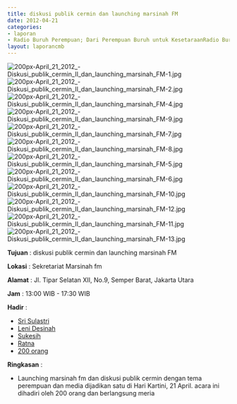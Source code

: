 ```yaml
---
title: diskusi publik cermin dan launching marsinah FM
date: 2012-04-21
categories:
- laporan
- Radio Buruh Perempuan; Dari Perempuan Buruh untuk KesetaraanRadio Buruh Perempuan; Dari Perempuan Buruh untuk Kesetaraan
layout: laporancmb
---
```



![200px-April_21_2012_-_Diskusi_publik_cermin_II_dan_launching_marsinah_FM_-1.jpg](/uploads/200px-April_21_2012_-_Diskusi_publik_cermin_II_dan_launching_marsinah_FM_-1.jpg)
![200px-April_21_2012_-_Diskusi_publik_cermin_II_dan_launching_marsinah_FM_-2.jpg](/uploads/200px-April_21_2012_-_Diskusi_publik_cermin_II_dan_launching_marsinah_FM_-2.jpg)
![200px-April_21_2012_-_Diskusi_publik_cermin_II_dan_launching_marsinah_FM_-4.jpg](/uploads/200px-April_21_2012_-_Diskusi_publik_cermin_II_dan_launching_marsinah_FM_-4.jpg)
![200px-April_21_2012_-_Diskusi_publik_cermin_II_dan_launching_marsinah_FM_-9.jpg](/uploads/200px-April_21_2012_-_Diskusi_publik_cermin_II_dan_launching_marsinah_FM_-9.jpg)
![200px-April_21_2012_-_Diskusi_publik_cermin_II_dan_launching_marsinah_FM_-7.jpg](/uploads/200px-April_21_2012_-_Diskusi_publik_cermin_II_dan_launching_marsinah_FM_-7.jpg)
![200px-April_21_2012_-_Diskusi_publik_cermin_II_dan_launching_marsinah_FM_-8.jpg](/uploads/200px-April_21_2012_-_Diskusi_publik_cermin_II_dan_launching_marsinah_FM_-8.jpg)
![200px-April_21_2012_-_Diskusi_publik_cermin_II_dan_launching_marsinah_FM_-5.jpg](/uploads/200px-April_21_2012_-_Diskusi_publik_cermin_II_dan_launching_marsinah_FM_-5.jpg)
![200px-April_21_2012_-_Diskusi_publik_cermin_II_dan_launching_marsinah_FM_-6.jpg](/uploads/200px-April_21_2012_-_Diskusi_publik_cermin_II_dan_launching_marsinah_FM_-6.jpg)
![200px-April_21_2012_-_Diskusi_publik_cermin_II_dan_launching_marsinah_FM_-10.jpg](/uploads/200px-April_21_2012_-_Diskusi_publik_cermin_II_dan_launching_marsinah_FM_-10.jpg)
![200px-April_21_2012_-_Diskusi_publik_cermin_II_dan_launching_marsinah_FM_-12.jpg](/uploads/200px-April_21_2012_-_Diskusi_publik_cermin_II_dan_launching_marsinah_FM_-12.jpg)
![200px-April_21_2012_-_Diskusi_publik_cermin_II_dan_launching_marsinah_FM_-11.jpg](/uploads/200px-April_21_2012_-_Diskusi_publik_cermin_II_dan_launching_marsinah_FM_-11.jpg)
![200px-April_21_2012_-_Diskusi_publik_cermin_II_dan_launching_marsinah_FM_-13.jpg](/uploads/200px-April_21_2012_-_Diskusi_publik_cermin_II_dan_launching_marsinah_FM_-13.jpg)


**Tujuan** : diskusi publik cermin dan launching marsinah FM

**Lokasi** : Sekretariat Marsinah fm

**Alamat** : Jl. Tipar Selatan XII, No.9, Semper Barat, Jakarta Utara

**Jam** : 13:00 WIB - 17:30 WIB

**Hadir** : 
* [Sri Sulastri](http://wiki.ciptamedia.org/wiki/Dona)
* [Leni Desinah](http://wiki.ciptamedia.org/wiki/Atin)
* [Sukesih](http://wiki.ciptamedia.org/wiki/Sukesih)
* [Ratna](http://wiki.ciptamedia.org/wiki/Ratna)
* [200 orang](http://wiki.ciptamedia.org/wiki/200_orang)

**Ringkasan** : 
* Launching marsinah fm dan diskusi publik cermin dengan tema perempuan dan media dijadikan satu di Hari Kartini, 21 April. acara ini dihadiri oleh 200 orang dan berlangsung meria
